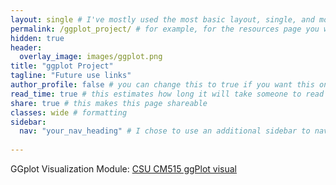 ```yaml
---
layout: single # I've mostly used the most basic layout, single, and modified it from there but feel free to pick a different one and play around!
permalink: /ggplot_project/ # for example, for the resources page you would put resources
hidden: true
header:
  overlay_image: images/ggplot.png
title: "ggplot Project"
tagline: "Future use links"   
author_profile: false # you can change this to true if you want this on the side again!
read_time: true # this estimates how long it will take someone to read this page
share: true # this makes this page shareable
classes: wide # formatting
sidebar:
  nav: "your_nav_heading" # I chose to use an additional sidebar to navigate different parts of this page instead of the author profile. If you use this you will have to add a new section to your navigation.yml file, or you can comment this section out.
  
---
```

GGplot Visualization Module: [CSU CM515 ggPlot visual](https://github.com/Colorado-State-University-CMB/CM515-course-2025/tree/main/modules/05_GGplot_Visualization/2025)
